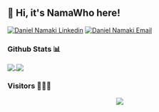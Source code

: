 <h2> 👋 Hi, it's NamaWho here! </h2>

[![Daniel Namaki Linkedin](https://img.shields.io/badge/LinkedIn-0077B5?style=for-the-badge&logo=linkedin&logoColor=white)](https://www.linkedin.com/in/danielnamaki/)
[![Daniel Namaki Email](https://img.shields.io/badge/Gmail-D14836?style=for-the-badge&logo=gmail&logoColor=white)](mailto:daniel@namaki.it)

### Github Stats 📊

<a href="https://github-readme-stats-namawho.vercel.app">
    <img align="center" src="https://github-readme-stats-ipqz2o9mt-namawhos-projects.vercel.app/api?username=NamaWho&hide=prs,issues&count_private=true&show_icons=true&include_all_commits=true"/>
</a>
<a href="https://github-readme-stats-namawho.vercel.app">
    <img align="center" src="https://github-readme-stats-ipqz2o9mt-namawhos-projects.vercel.app/api/top-langs/?username=NamaWho&layout=compact&count_private=true"/>
</a>

### Visitors 👨🏻‍💻
<p align="center">
    <img src="https://api.visitorbadge.io/api/visitors?path=https%3A%2F%2Fgithub.com%2FNamaWho&labelColor=%23d9e3f0&countColor=%236aa84f">
</p>
